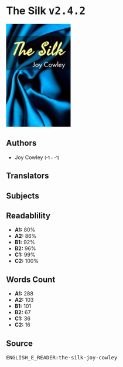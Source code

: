 # The Silk <kbd>v2.4.2</kbd>

![](./cover.medium.jpg "")

## Authors


 - Joy Cowley <small>(-1 - -1)</small>

## Translators



## Subjects



## Readablility


 - **A1:** 80%
 - **A2:** 86%
 - **B1:** 92%
 - **B2:** 96%
 - **C1:** 99%
 - **C2:** 100%

## Words Count


 - **A1:** 288
 - **A2:** 103
 - **B1:** 101
 - **B2:** 67
 - **C1:** 36
 - **C2:** 16

## Source


<kbd>ENGLISH_E_READER:the-silk-joy-cowley</kbd>

